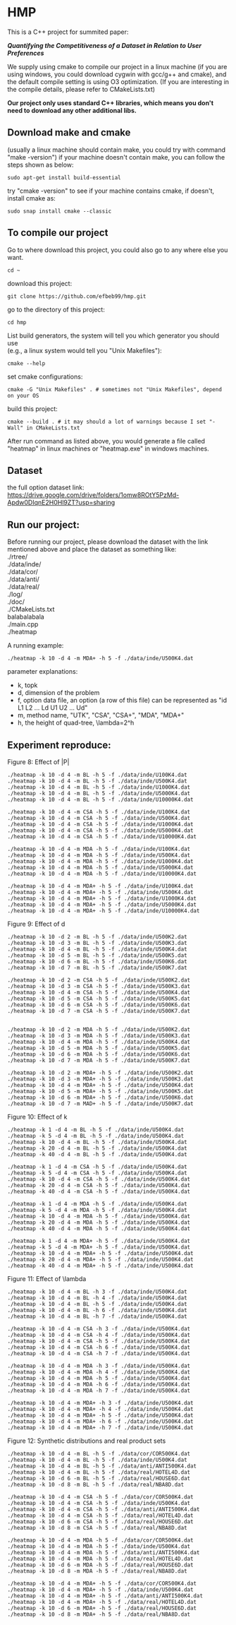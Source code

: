 # HMP

This is a C++ project for summited paper:

***Quantifying the Competitiveness of a Dataset in Relation to User Preferences*** 

We supply using cmake to compile our project in a linux machine 
(if you are using windows, you could download cygwin with gcc/g++ and cmake), 
and the default compile setting is using O3 optimization.
(If you are interesting in the compile details, please refer to CMakeLists.txt)

**Our project only uses standard C++ libraries, which means you don't need to download any other additional libs.**

Download make and cmake
-----
(usually a linux machine should contain make, you could try with command "make -version")
if your machine doesn't contain make, you can follow the steps shown as below:

```
sudo apt-get install build-essential
```

try "cmake -version" to see if your machine contains cmake, if doesn't, install cmake as: 
``` 
sudo snap install cmake --classic 
```

To compile our project 
-------

Go to where download this project, you could also go to any where else you want.
``` 
cd ~ 
```
download this project:
```
git clone https://github.com/efbeb99/hmp.git 
```
go to the directory of this project:
```
cd hmp
```

List build generators, the system will tell you which generator you should use <br />
(e.g., a linux system would tell you "Unix Makefiles"):
```
cmake --help
``` 
set cmake configurations:
```
cmake -G "Unix Makefiles" . # sometimes not "Unix Makefiles", depend on your OS
```
build this project:
```
cmake --build . # it may should a lot of warnings because I set "-Wall" in CMakeLists.txt
```
After run command as listed above, you would generate a file called "heatmap" in linux machines or "heatmap.exe" in windows machines. 

Dataset
------
the full option dataset link: <br />
https://drive.google.com/drive/folders/1omw8ROtY5PzMd-Apdw0DIqnE2H0Hl9ZT?usp=sharing

Run our project:
-----
Before running our project, please download the dataset with the link mentioned above
and place the dataset as something like:<br />
./rtree/  <br />
./data/inde/ <br />
./data/cor/ <br />
./data/anti/ <br />
./data/real/  <br />
./log/ <br />
./doc/ <br />
./CMakeLists.txt <br />
balabalabala <br />
./main.cpp <br />
./heatmap <br />


A running example:
```
./heatmap -k 10 -d 4 -m MDA+ -h 5 -f ./data/inde/U500K4.dat
```
parameter explanations:
- k, topk
- d, dimension of the problem
- f, option data file, an option (a row of this file) can be represented as "id L1 L2 ... Ld U1 U2 ... Ud"
- m, method name, "UTK", "CSA", "CSA+", "MDA", "MDA+"
- h, the height of quad-tree, \lambda=2^h


Experiment reproduce:<br />
----
Figure 8: Effect of |P| 
```
./heatmap -k 10 -d 4 -m BL -h 5 -f ./data/inde/U100K4.dat
./heatmap -k 10 -d 4 -m BL -h 5 -f ./data/inde/U500K4.dat
./heatmap -k 10 -d 4 -m BL -h 5 -f ./data/inde/U1000K4.dat
./heatmap -k 10 -d 4 -m BL -h 5 -f ./data/inde/U5000K4.dat
./heatmap -k 10 -d 4 -m BL -h 5 -f ./data/inde/U10000K4.dat

./heatmap -k 10 -d 4 -m CSA -h 5 -f ./data/inde/U100K4.dat
./heatmap -k 10 -d 4 -m CSA -h 5 -f ./data/inde/U500K4.dat
./heatmap -k 10 -d 4 -m CSA -h 5 -f ./data/inde/U1000K4.dat
./heatmap -k 10 -d 4 -m CSA -h 5 -f ./data/inde/U5000K4.dat
./heatmap -k 10 -d 4 -m CSA -h 5 -f ./data/inde/U10000K4.dat

./heatmap -k 10 -d 4 -m MDA -h 5 -f ./data/inde/U100K4.dat
./heatmap -k 10 -d 4 -m MDA -h 5 -f ./data/inde/U500K4.dat
./heatmap -k 10 -d 4 -m MDA -h 5 -f ./data/inde/U1000K4.dat
./heatmap -k 10 -d 4 -m MDA -h 5 -f ./data/inde/U5000K4.dat
./heatmap -k 10 -d 4 -m MDA -h 5 -f ./data/inde/U10000K4.dat

./heatmap -k 10 -d 4 -m MDA+ -h 5 -f ./data/inde/U100K4.dat
./heatmap -k 10 -d 4 -m MDA+ -h 5 -f ./data/inde/U500K4.dat
./heatmap -k 10 -d 4 -m MDA+ -h 5 -f ./data/inde/U1000K4.dat
./heatmap -k 10 -d 4 -m MDA+ -h 5 -f ./data/inde/U5000K4.dat
./heatmap -k 10 -d 4 -m MDA+ -h 5 -f ./data/inde/U10000K4.dat
```

Figure 9: Effect of d
```
./heatmap -k 10 -d 2 -m BL -h 5 -f ./data/inde/U500K2.dat
./heatmap -k 10 -d 3 -m BL -h 5 -f ./data/inde/U500K3.dat
./heatmap -k 10 -d 4 -m BL -h 5 -f ./data/inde/U500K4.dat
./heatmap -k 10 -d 5 -m BL -h 5 -f ./data/inde/U500K5.dat
./heatmap -k 10 -d 6 -m BL -h 5 -f ./data/inde/U500K6.dat
./heatmap -k 10 -d 7 -m BL -h 5 -f ./data/inde/U500K7.dat

./heatmap -k 10 -d 2 -m CSA -h 5 -f ./data/inde/U500K2.dat
./heatmap -k 10 -d 3 -m CSA -h 5 -f ./data/inde/U500K3.dat
./heatmap -k 10 -d 4 -m CSA -h 5 -f ./data/inde/U500K4.dat
./heatmap -k 10 -d 5 -m CSA -h 5 -f ./data/inde/U500K5.dat
./heatmap -k 10 -d 6 -m CSA -h 5 -f ./data/inde/U500K6.dat
./heatmap -k 10 -d 7 -m CSA -h 5 -f ./data/inde/U500K7.dat


./heatmap -k 10 -d 2 -m MDA -h 5 -f ./data/inde/U500K2.dat
./heatmap -k 10 -d 3 -m MDA -h 5 -f ./data/inde/U500K3.dat
./heatmap -k 10 -d 4 -m MDA -h 5 -f ./data/inde/U500K4.dat
./heatmap -k 10 -d 5 -m MDA -h 5 -f ./data/inde/U500K5.dat
./heatmap -k 10 -d 6 -m MDA -h 5 -f ./data/inde/U500K6.dat
./heatmap -k 10 -d 7 -m MDA -h 5 -f ./data/inde/U500K7.dat

./heatmap -k 10 -d 2 -m MDA+ -h 5 -f ./data/inde/U500K2.dat
./heatmap -k 10 -d 3 -m MDA+ -h 5 -f ./data/inde/U500K3.dat
./heatmap -k 10 -d 4 -m MDA+ -h 5 -f ./data/inde/U500K4.dat
./heatmap -k 10 -d 5 -m MDA+ -h 5 -f ./data/inde/U500K5.dat
./heatmap -k 10 -d 6 -m MDA+ -h 5 -f ./data/inde/U500K6.dat
./heatmap -k 10 -d 7 -m MAD+ -h 5 -f ./data/inde/U500K7.dat
```

Figure 10: Effect of k
```
./heatmap -k 1 -d 4 -m BL -h 5 -f ./data/inde/U500K4.dat
./heatmap -k 5 -d 4 -m BL -h 5 -f ./data/inde/U500K4.dat
./heatmap -k 10 -d 4 -m BL -h 5 -f ./data/inde/U500K4.dat
./heatmap -k 20 -d 4 -m BL -h 5 -f ./data/inde/U500K4.dat
./heatmap -k 40 -d 4 -m BL -h 5 -f ./data/inde/U500K4.dat

./heatmap -k 1 -d 4 -m CSA -h 5 -f ./data/inde/U500K4.dat
./heatmap -k 5 -d 4 -m CSA -h 5 -f ./data/inde/U500K4.dat
./heatmap -k 10 -d 4 -m CSA -h 5 -f ./data/inde/U500K4.dat
./heatmap -k 20 -d 4 -m CSA -h 5 -f ./data/inde/U500K4.dat
./heatmap -k 40 -d 4 -m CSA -h 5 -f ./data/inde/U500K4.dat

./heatmap -k 1 -d 4 -m MDA -h 5 -f ./data/inde/U500K4.dat
./heatmap -k 5 -d 4 -m MDA -h 5 -f ./data/inde/U500K4.dat
./heatmap -k 10 -d 4 -m MDA -h 5 -f ./data/inde/U500K4.dat
./heatmap -k 20 -d 4 -m MDA -h 5 -f ./data/inde/U500K4.dat
./heatmap -k 40 -d 4 -m MDA -h 5 -f ./data/inde/U500K4.dat

./heatmap -k 1 -d 4 -m MDA+ -h 5 -f ./data/inde/U500K4.dat
./heatmap -k 5 -d 4 -m MDA+ -h 5 -f ./data/inde/U500K4.dat
./heatmap -k 10 -d 4 -m MDA+ -h 5 -f ./data/inde/U500K4.dat
./heatmap -k 20 -d 4 -m MDA+ -h 5 -f ./data/inde/U500K4.dat
./heatmap -k 40 -d 4 -m MDA+ -h 5 -f ./data/inde/U500K4.dat
```

Figure 11: Effect of \lambda
```
./heatmap -k 10 -d 4 -m BL -h 3 -f ./data/inde/U500K4.dat
./heatmap -k 10 -d 4 -m BL -h 4 -f ./data/inde/U500K4.dat
./heatmap -k 10 -d 4 -m BL -h 5 -f ./data/inde/U500K4.dat
./heatmap -k 10 -d 4 -m BL -h 6 -f ./data/inde/U500K4.dat
./heatmap -k 10 -d 4 -m BL -h 7 -f ./data/inde/U500K4.dat

./heatmap -k 10 -d 4 -m CSA -h 3 -f ./data/inde/U500K4.dat
./heatmap -k 10 -d 4 -m CSA -h 4 -f ./data/inde/U500K4.dat
./heatmap -k 10 -d 4 -m CSA -h 5 -f ./data/inde/U500K4.dat
./heatmap -k 10 -d 4 -m CSA -h 6 -f ./data/inde/U500K4.dat
./heatmap -k 10 -d 4 -m CSA -h 7 -f ./data/inde/U500K4.dat

./heatmap -k 10 -d 4 -m MDA -h 3 -f ./data/inde/U500K4.dat
./heatmap -k 10 -d 4 -m MDA -h 4 -f ./data/inde/U500K4.dat
./heatmap -k 10 -d 4 -m MDA -h 5 -f ./data/inde/U500K4.dat
./heatmap -k 10 -d 4 -m MDA -h 6 -f ./data/inde/U500K4.dat
./heatmap -k 10 -d 4 -m MDA -h 7 -f ./data/inde/U500K4.dat

./heatmap -k 10 -d 4 -m MDA+ -h 3 -f ./data/inde/U500K4.dat
./heatmap -k 10 -d 4 -m MDA+ -h 4 -f ./data/inde/U500K4.dat
./heatmap -k 10 -d 4 -m MDA+ -h 5 -f ./data/inde/U500K4.dat
./heatmap -k 10 -d 4 -m MDA+ -h 6 -f ./data/inde/U500K4.dat
./heatmap -k 10 -d 4 -m MDA+ -h 7 -f ./data/inde/U500K4.dat
```

Figure 12: Synthetic distributions and real product sets
```
./heatmap -k 10 -d 4 -m BL -h 5 -f ./data/cor/COR500K4.dat
./heatmap -k 10 -d 4 -m BL -h 5 -f ./data/inde/U500K4.dat
./heatmap -k 10 -d 4 -m BL -h 5 -f ./data/anti/ANTI500K4.dat
./heatmap -k 10 -d 4 -m BL -h 5 -f ./data/real/HOTEL4D.dat
./heatmap -k 10 -d 6 -m BL -h 5 -f ./data/real/HOUSE6D.dat
./heatmap -k 10 -d 8 -m BL -h 5 -f ./data/real/NBA8D.dat

./heatmap -k 10 -d 4 -m CSA -h 5 -f ./data/cor/COR500K4.dat
./heatmap -k 10 -d 4 -m CSA -h 5 -f ./data/inde/U500K4.dat
./heatmap -k 10 -d 4 -m CSA -h 5 -f ./data/anti/ANTI500K4.dat
./heatmap -k 10 -d 4 -m CSA -h 5 -f ./data/real/HOTEL4D.dat
./heatmap -k 10 -d 6 -m CSA -h 5 -f ./data/real/HOUSE6D.dat
./heatmap -k 10 -d 8 -m CSA -h 5 -f ./data/real/NBA8D.dat

./heatmap -k 10 -d 4 -m MDA -h 5 -f ./data/cor/COR500K4.dat
./heatmap -k 10 -d 4 -m MDA -h 5 -f ./data/inde/U500K4.dat
./heatmap -k 10 -d 4 -m MDA -h 5 -f ./data/anti/ANTI500K4.dat
./heatmap -k 10 -d 4 -m MDA -h 5 -f ./data/real/HOTEL4D.dat
./heatmap -k 10 -d 6 -m MDA -h 5 -f ./data/real/HOUSE6D.dat
./heatmap -k 10 -d 8 -m MDA -h 5 -f ./data/real/NBA8D.dat

./heatmap -k 10 -d 4 -m MDA+ -h 5 -f ./data/cor/COR500K4.dat
./heatmap -k 10 -d 4 -m MDA+ -h 5 -f ./data/inde/U500K4.dat
./heatmap -k 10 -d 4 -m MDA+ -h 5 -f ./data/anti/ANTI500K4.dat
./heatmap -k 10 -d 4 -m MDA+ -h 5 -f ./data/real/HOTEL4D.dat
./heatmap -k 10 -d 6 -m MDA+ -h 5 -f ./data/real/HOUSE6D.dat
./heatmap -k 10 -d 8 -m MDA+ -h 5 -f ./data/real/NBA8D.dat

